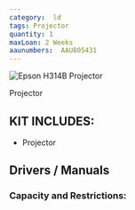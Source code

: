 ```yaml
---
category:  ld
tags: Projector
quantity: 1
maxLoan: 2 Weeks
aaunumbers:  AAU805431
---
```

![Epson H314B Projector](https://www.australiancomputertraders.com.au/assets/full/H314B.jpg?20240520184921)

Projector
## KIT INCLUDES:
- Projector

## Drivers / Manuals
[]()



### Capacity and Restrictions:
